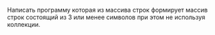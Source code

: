 Написать программу которая из массива строк формирует массив строк состоящий из 3 или менее символов при этом не используя коллекции.